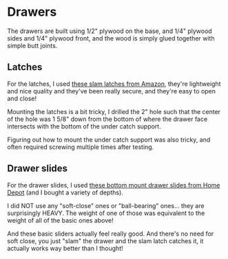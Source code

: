 # Drawers

The drawers are built using 1/2" plywood on the base, and 1/4" plywood sides and 1/4" plywood front, and the wood is simply glued together with simple butt joints.

## Latches

For the latches, I used [these slam latches from Amazon](https://a.co/d/3nvHrYN), they're lightweight and nice quality and they've been really secure, and they're easy to open and close!

Mounting the latches is a bit tricky, I drilled the 2" hole such that the center of the hole was 1 5/8" down from the bottom of where the drawer face intersects with the bottom of the under catch support.

Figuring out how to mount the under catch support was also tricky, and often required screwing multiple times after testing. 

## Drawer slides

For the drawer slides, I used [these bottom mount drawer slides from Home Depot](https://www.homedepot.com/p/Everbilt-20-in-Self-Closing-Bottom-Mount-Drawer-Slide-Set-1-Pair-2-Pieces-D68820E-W-W/302867524) (and I bought a variety of depths).

I did NOT use any "soft-close" ones or "ball-bearing" ones... they are surprisingly HEAVY. The weight of one of those was equivalent to the weight of all of the basic ones above!

And these basic sliders actually feel really good. And there's no need for soft close, you just "slam" the drawer and the slam latch catches it, it actually works way better than I thought!